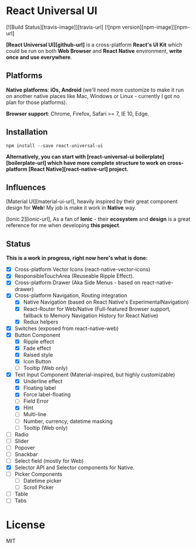 # React Universal UI

[![Build Status][travis-image]][travis-url]
[![npm version][npm-image]][npm-url]

**[React Universal UI][github-url]** is a cross-platform **React's UI Kit** which could be run on both **Web Browser** and **React Native** environment, **write once and use everywhere**.

## Platforms

**Native platforms**: **iOs, Android** (we'll need more customize to make it run on another native places like Mac, Windows or Linux - currently I got no plan for those platforms).

**Browser support**: Chrome, Firefox, Safari >= 7, IE 10, Edge.

## Installation
```
npm install --save react-universal-ui
```

**Alternatively, you can start with [react-universal-ui boilerplate][boilerplate-url] which have more complete structure to work on cross-platform [React Native][react-native-url] project.**

## Influences
[Material UI][material-ui-url], heavily inspired by their great component design for **Web**! My job is make it work in **Native** way.

[Ionic 2][ionic-url], As a fan of **Ionic** - their **ecosystem** and **design** is a great reference for me when developing **this project**.

## Status
**This is a work in progress, right now here's what is done:**

- [x] Cross-platform Vector Icons (react-native-vector-icons)
- [x] ResponsibleTouchArea (Reuseable Ripple Effect).
- [x] Cross-platform Drawer (Aka Side Menus - based on react-native-drawer)
- [x] Cross-platform Navigation, Routing integration
  - [x] Native Navigation (based on React Native's ExperimentalNavigation)
  - [x] React-Router for Web/Native (Full-featured Browser support, fallback to Memory Navigation History for React Native)
  - [x] Redux helpers
- [x] Switches (exposed from react-native-web)
- [x] Button Component
  - [x] Ripple effect
  - [x] Fade effect
  - [x] Raised style
  - [x] Icon Button
  - [ ] Tooltip (Web only)
- [x] Text Input Component (Material-inspired, but highly customizable)
  - [x] Underline effect
  - [x] Floating label
  - [x] Force label-floating
  - [ ] Field Error
  - [x] Hint
  - [ ] Multi-line
  - [ ] Number, currency, datetime masking
  - [ ] Tooltip (Web only)
- [ ] Radio
- [ ] Slider
- [ ] Popover
- [ ] Snackbar
- [ ] Select field (mostly for Web)
- [x] Selector API and Selector components for Native.  
- [ ] Picker Components 
  - [ ] Datetime picker
  - [ ] Scroll Picker
- [ ] Table
- [ ] Tabs

# License

MIT